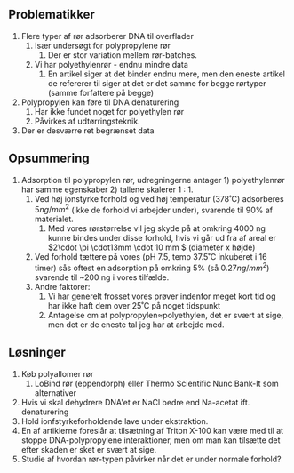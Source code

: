 ## Problematikker

1. Flere typer af rør adsorberer DNA til overflader
   1. Især undersøgt for polypropylene rør
      1. Der er stor variation mellem rør-batches.
   2. Vi har polyethylenrør - endnu mindre data
      1. En artikel siger at det binder endnu mere, men den eneste artikel de refererer til siger at det er det samme for begge rørtyper (samme forfattere på begge)
2. Polypropylen kan føre til DNA denaturering
   1. Har ikke fundet noget for polyethylen rør
   2. Påvirkes af udtørringsteknik.
3. Der er desværre ret begrænset data 

## Opsummering

1. Adsorption til polypropylen rør, udregningerne antager 1) polyethylenrør har samme egenskaber 2) tallene skalerer 1 : 1.
   1. Ved høj ionstyrke forhold og ved høj temperatur (378˚C) adsorberes $5 ng/mm^2$ (ikke de forhold vi arbejder under), svarende til 90% af materialet.
      1. Med vores rørstørrelse vil jeg skyde på at omkring 4000 ng kunne bindes under disse forhold, hvis vi går ud fra af areal er $2\cdot \pi \cdot13mm \cdot 10 mm $ (diameter x højde)
   2. Ved forhold tættere på vores (pH 7.5, temp 37.5˚C inkuberet i 16 timer) sås oftest en adsorption på omkring 5% (så $0.27ng/mm^2$) svarende til  ~200 ng i vores tilfælde. 
   3. Andre faktorer:
      1. Vi har generelt frosset vores prøver indenfor meget kort tid og har ikke haft dem over 25˚C på noget tidspunkt
      2. Antagelse om at polypropylen≈polyethylen, det er svært at sige, men det er de eneste tal jeg har at arbejde med.

## Løsninger

1. Køb polyallomer rør
   1. LoBind rør (eppendorph) eller Thermo Scientific Nunc Bank-It som alternativer
2. Hvis vi skal dehydrere DNA'et er NaCl bedre end Na-acetat ift. denaturering
3. Hold ionfstyrkeforholdende lave under ekstraktion.
4. En af artiklerne foreslår at tilsætning af Triton X-100 kan være med til at stoppe DNA-polypropylene interaktioner, men om man kan tilsætte det efter skaden er sket er svært at sige. 
5. Studie af hvordan rør-typen påvirker når det er under normale forhold?